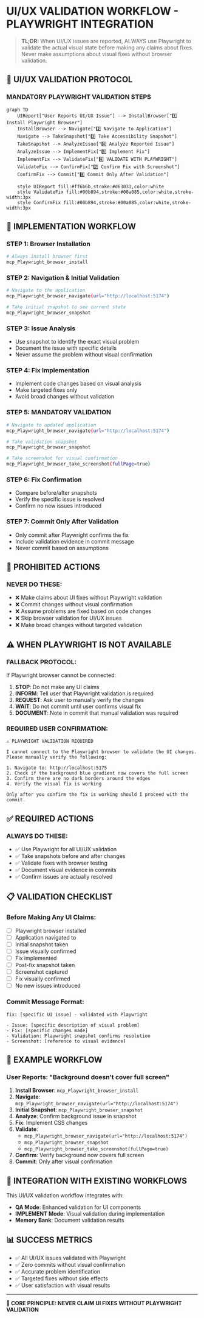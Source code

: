 # UI/UX VALIDATION WORKFLOW - PLAYWRIGHT INTEGRATION

> **TL;DR:** When UI/UX issues are reported, ALWAYS use Playwright to validate the actual visual state before making any claims about fixes. Never make assumptions about visual fixes without browser validation.

## 🎯 UI/UX VALIDATION PROTOCOL

### **MANDATORY PLAYWRIGHT VALIDATION STEPS**

```mermaid
graph TD
    UIReport["User Reports UI/UX Issue"] --> InstallBrowser["1️⃣ Install Playwright Browser"]
    InstallBrowser --> Navigate["2️⃣ Navigate to Application"]
    Navigate --> TakeSnapshot["3️⃣ Take Accessibility Snapshot"]
    TakeSnapshot --> AnalyzeIssue["4️⃣ Analyze Reported Issue"]
    AnalyzeIssue --> ImplementFix["5️⃣ Implement Fix"]
    ImplementFix --> ValidateFix["6️⃣ VALIDATE WITH PLAYWRIGHT"]
    ValidateFix --> ConfirmFix["7️⃣ Confirm Fix with Screenshot"]
    ConfirmFix --> Commit["8️⃣ Commit Only After Validation"]

    style UIReport fill:#ff6b6b,stroke:#d63031,color:white
    style ValidateFix fill:#00b894,stroke:#00a085,color:white,stroke-width:3px
    style ConfirmFix fill:#00b894,stroke:#00a085,color:white,stroke-width:3px
```

## 🔧 IMPLEMENTATION WORKFLOW

### **STEP 1: Browser Installation**

```bash
# Always install browser first
mcp_Playwright_browser_install
```

### **STEP 2: Navigation & Initial Validation**

```bash
# Navigate to the application
mcp_Playwright_browser_navigate(url="http://localhost:5174")

# Take initial snapshot to see current state
mcp_Playwright_browser_snapshot
```

### **STEP 3: Issue Analysis**

- Use snapshot to identify the exact visual problem
- Document the issue with specific details
- Never assume the problem without visual confirmation

### **STEP 4: Fix Implementation**

- Implement code changes based on visual analysis
- Make targeted fixes only
- Avoid broad changes without validation

### **STEP 5: MANDATORY VALIDATION**

```bash
# Navigate to updated application
mcp_Playwright_browser_navigate(url="http://localhost:5174")

# Take validation snapshot
mcp_Playwright_browser_snapshot

# Take screenshot for visual confirmation
mcp_Playwright_browser_take_screenshot(fullPage=true)
```

### **STEP 6: Fix Confirmation**

- Compare before/after snapshots
- Verify the specific issue is resolved
- Confirm no new issues introduced

### **STEP 7: Commit Only After Validation**

- Only commit after Playwright confirms the fix
- Include validation evidence in commit message
- Never commit based on assumptions

## 🚫 PROHIBITED ACTIONS

### **NEVER DO THESE:**

- ❌ Make claims about UI fixes without Playwright validation
- ❌ Commit changes without visual confirmation
- ❌ Assume problems are fixed based on code changes
- ❌ Skip browser validation for UI/UX issues
- ❌ Make broad changes without targeted validation

## ⚠️ WHEN PLAYWRIGHT IS NOT AVAILABLE

### **FALLBACK PROTOCOL:**

If Playwright browser cannot be connected:

1. **STOP**: Do not make any UI claims
2. **INFORM**: Tell user that Playwright validation is required
3. **REQUEST**: Ask user to manually verify the changes
4. **WAIT**: Do not commit until user confirms visual fix
5. **DOCUMENT**: Note in commit that manual validation was required

### **REQUIRED USER CONFIRMATION:**

```
⚠️ PLAYWRIGHT VALIDATION REQUIRED

I cannot connect to the Playwright browser to validate the UI changes.
Please manually verify the following:

1. Navigate to: http://localhost:5175
2. Check if the background blue gradient now covers the full screen
3. Confirm there are no dark borders around the edges
4. Verify the visual fix is working

Only after you confirm the fix is working should I proceed with the commit.
```

## ✅ REQUIRED ACTIONS

### **ALWAYS DO THESE:**

- ✅ Use Playwright for all UI/UX validation
- ✅ Take snapshots before and after changes
- ✅ Validate fixes with browser testing
- ✅ Document visual evidence in commits
- ✅ Confirm issues are actually resolved

## 📋 VALIDATION CHECKLIST

### **Before Making Any UI Claims:**

- [ ] Playwright browser installed
- [ ] Application navigated to
- [ ] Initial snapshot taken
- [ ] Issue visually confirmed
- [ ] Fix implemented
- [ ] Post-fix snapshot taken
- [ ] Screenshot captured
- [ ] Fix visually confirmed
- [ ] No new issues introduced

### **Commit Message Format:**

```
fix: [specific UI issue] - validated with Playwright

- Issue: [specific description of visual problem]
- Fix: [specific changes made]
- Validation: Playwright snapshot confirms resolution
- Screenshot: [reference to visual evidence]
```

## 🎯 EXAMPLE WORKFLOW

### **User Reports: "Background doesn't cover full screen"**

1. **Install Browser**: `mcp_Playwright_browser_install`
2. **Navigate**: `mcp_Playwright_browser_navigate(url="http://localhost:5174")`
3. **Initial Snapshot**: `mcp_Playwright_browser_snapshot`
4. **Analyze**: Confirm background issue in snapshot
5. **Fix**: Implement CSS changes
6. **Validate**:
   - `mcp_Playwright_browser_navigate(url="http://localhost:5174")`
   - `mcp_Playwright_browser_snapshot`
   - `mcp_Playwright_browser_take_screenshot(fullPage=true)`
7. **Confirm**: Verify background now covers full screen
8. **Commit**: Only after visual confirmation

## 🔄 INTEGRATION WITH EXISTING WORKFLOWS

This UI/UX validation workflow integrates with:

- **QA Mode**: Enhanced validation for UI components
- **IMPLEMENT Mode**: Visual validation during implementation
- **Memory Bank**: Document validation results

## 📊 SUCCESS METRICS

- ✅ All UI/UX issues validated with Playwright
- ✅ Zero commits without visual confirmation
- ✅ Accurate problem identification
- ✅ Targeted fixes without side effects
- ✅ User satisfaction with visual results

---

**🎯 CORE PRINCIPLE: NEVER CLAIM UI FIXES WITHOUT PLAYWRIGHT VALIDATION**
